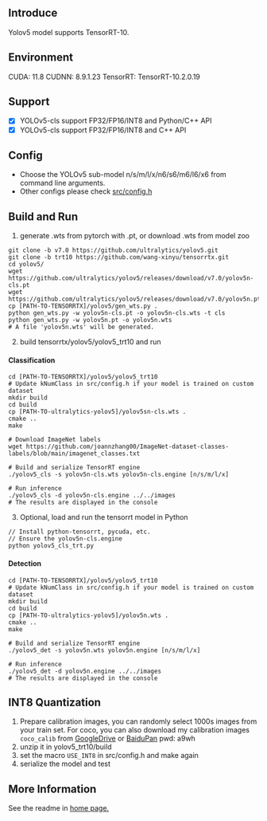 ## Introduce

Yolov5 model supports TensorRT-10.

## Environment

CUDA: 11.8
CUDNN: 8.9.1.23
TensorRT: TensorRT-10.2.0.19

## Support

* [x] YOLOv5-cls support FP32/FP16/INT8 and Python/C++ API
* [x] YOLOv5-cls support FP32/FP16/INT8 and C++ API

## Config

* Choose the YOLOv5 sub-model n/s/m/l/x/n6/s6/m6/l6/x6 from command line arguments.
* Other configs please check [src/config.h](src/config.h)

## Build and Run

1. generate .wts from pytorch with .pt, or download .wts from model zoo

```shell
git clone -b v7.0 https://github.com/ultralytics/yolov5.git
git clone -b trt10 https://github.com/wang-xinyu/tensorrtx.git
cd yolov5/
wget https://github.com/ultralytics/yolov5/releases/download/v7.0/yolov5n-cls.pt
wget https://github.com/ultralytics/yolov5/releases/download/v7.0/yolov5n.pt
cp [PATH-TO-TENSORRTX]/yolov5/gen_wts.py .
python gen_wts.py -w yolov5n-cls.pt -o yolov5n-cls.wts -t cls
python gen_wts.py -w yolov5n.pt -o yolov5n.wts
# A file 'yolov5n.wts' will be generated.
```

2. build tensorrtx/yolov5/yolov5_trt10 and run

#### Classification

```shell
cd [PATH-TO-TENSORRTX]/yolov5/yolov5_trt10
# Update kNumClass in src/config.h if your model is trained on custom dataset
mkdir build
cd build
cp [PATH-TO-ultralytics-yolov5]/yolov5sn-cls.wts . 
cmake ..
make

# Download ImageNet labels
wget https://github.com/joannzhang00/ImageNet-dataset-classes-labels/blob/main/imagenet_classes.txt

# Build and serialize TensorRT engine
./yolov5_cls -s yolov5n-cls.wts yolov5n-cls.engine [n/s/m/l/x]

# Run inference
./yolov5_cls -d yolov5n-cls.engine ../../images
# The results are displayed in the console
```

3. Optional, load and run the tensorrt model in Python
```shell
// Install python-tensorrt, pycuda, etc.
// Ensure the yolov5n-cls.engine
python yolov5_cls_trt.py
```

#### Detection

```shell
cd [PATH-TO-TENSORRTX]/yolov5/yolov5_trt10
# Update kNumClass in src/config.h if your model is trained on custom dataset
mkdir build
cd build
cp [PATH-TO-ultralytics-yolov5]/yolov5n.wts . 
cmake ..
make

# Build and serialize TensorRT engine
./yolov5_det -s yolov5n.wts yolov5n.engine [n/s/m/l/x]

# Run inference
./yolov5_det -d yolov5n.engine ../../images
# The results are displayed in the console
```

## INT8 Quantization
1. Prepare calibration images, you can randomly select 1000s images from your train set. For coco, you can also download my calibration images `coco_calib` from [GoogleDrive](https://drive.google.com/drive/folders/1s7jE9DtOngZMzJC1uL307J2MiaGwdRSI?usp=sharing) or [BaiduPan](https://pan.baidu.com/s/1GOm_-JobpyLMAqZWCDUhKg) pwd: a9wh
2. unzip it in yolov5_trt10/build
3. set the macro `USE_INT8` in src/config.h and make again
4. serialize the model and test

## More Information
See the readme in [home page.](https://github.com/wang-xinyu/tensorrtx)